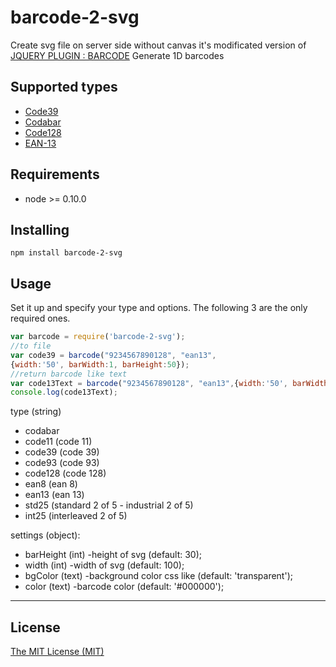 # barcode-2-svg

Create svg file on server side without canvas
it's modificated version of [JQUERY PLUGIN : BARCODE](http://barcode-coder.com/en/barcode-jquery-plugin-201.html)
Generate 1D barcodes

## Supported types

* [Code39](http://en.wikipedia.org/wiki/Code39)
* [Codabar](http://en.wikipedia.org/wiki/Codabar)
* [Code128](http://en.wikipedia.org/wiki/Code128)
* [EAN-13](http://en.wikipedia.org/wiki/EAN)

## Requirements

- node >= 0.10.0

## Installing

	npm install barcode-2-svg

## Usage

Set it up and specify your type and options. The following 3 are the only
required ones.

```javascript
var barcode = require('barcode-2-svg');
//to file
var code39 = barcode("9234567890128", "ean13",
{width:'50', barWidth:1, barHeight:50});
//return barcode like text
var code13Text = barcode("9234567890128", "ean13",{width:'50', barWidth:1, barHeight:50, toFile:false})
console.log(code13Text);
```
type (string)

- codabar
- code11 (code 11)
- code39 (code 39)
- code93 (code 93)
- code128 (code 128)
- ean8 (ean 8)
- ean13 (ean 13)
- std25 (standard 2 of 5 - industrial 2 of 5)
- int25 (interleaved 2 of 5)

settings (object):

 - barHeight (int) -height of svg (default: 30);
 - width (int) -width of svg (default: 100);
 - bgColor (text) -background color css like (default: 'transparent');
 - color (text) -barcode color (default: '#000000');


----------


## License

[The MIT License (MIT)](http://opensource.org/licenses/mit-license.php)